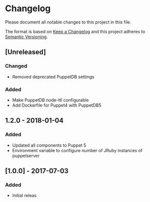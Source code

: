 # Changelog
Please document all notable changes to this project in this file.

The format is based on [Keep a Changelog](http://keepachangelog.com/)
and this project adheres to [Semantic Versioning](http://semver.org/).

## [Unreleased]
### Changed
- Removed deprecated PuppetDB settings

### Added
- Make PuppetDB node-ttl configurable
- Add Dockerfile for Puppet4 with PuppetDB5

## 1.2.0 - 2018-01-04
### Added
- Updated all components to Puppet 5
- Environment variable to configure number of JRuby instances of puppetserver

## [1.0.0] - 2017-07-03

### Added
- Initial releas

